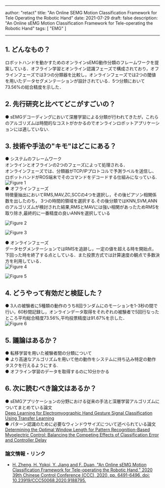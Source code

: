 
---
author: "retact"
title: "An Online SEMG Motion Classification Framework for Tele Operating the Robotic Hand"
date: 2021-07-29
draft: false
description: "An Online sEMG Motion Classification Framework for Tele-operating the Robotic Hand"
tags: [
    "EMG"
]

---

## 1. どんなもの？
ロボットハンドを動かすためのオンラインsEMG動作分類のフレームワークを提案している．オフライン学習とオンライン認識フェーズで構成されており，オフラインフェーズでは3つの分類器を比較し，オンラインフェーズでは2つの閾値を用いたデータセグメンテーションが設計されている．5つ分類において73.56%の総合精度を示した．  

<!--more-->  

## 2. 先行研究と比べてどこがすごいの？
 ● sEMGデコーディングにおいて深層学習による分類が行われてきたが，これらのアルゴリズムは時間的なコストがかかるのでオンラインロボットアプリケーションには適していない.  

## 3. 技術や手法の"キモ"はどこにある？
 ● システムのフレームワーク  
 オンラインとオフラインの2つのフェーズによって処理される．  
 オンラインフェーズでは、分類器がTCP/IPプロトコルで予測ラベルを送信し、ロボットハンドがROS端末でそのコマンドをデコードする仕組みになっている.  
 ![Figure 1](https://ieeexplore.ieee.org/mediastore_new/IEEE/content/media/9181388/9188342/9188795/zheng3-p6-zheng-small.gif)  
 ● オフラインフェーズ  
 特徴量抽出においてRMS,MAV,ZC,SCCの4つを選択し，その後ピアソン相関係数を出したのち，
 3つの時間的領域を選択する.その後分類ではKNN,SVM,ANNのアルゴリズムが検討された結果,RMSとMAVには強い相関があったためRMSを取り除き,最終的に一番精度の良いANNを選択している  

 ![Figure 2](https://ieeexplore.ieee.org/mediastore_new/IEEE/content/media/9181388/9188342/9188795/zheng5-p6-zheng-small.gif)  
   
 ![Figure 3](https://ieeexplore.ieee.org/mediastore_new/IEEE/content/media/9181388/9188342/9188795/zheng.t1-p6-zheng-small.gif)  

 ● オンラインフェーズ  
 データセグメンテーションではRMSを追跡し，一定の値を超える時を開始点，下回った時を終了する点としている．また投票方式では計算速度の観点で多数決方を利用している．  
 ![Figure 4](https://ieeexplore.ieee.org/mediastore_new/IEEE/content/media/9181388/9188342/9188795/zheng7-p6-zheng-small.gif)  
   
 ![Figure 5](https://ieeexplore.ieee.org/mediastore_new/IEEE/content/media/9181388/9188342/9188795/zheng8-p6-zheng-small.gif)  

## 4. どうやって有効だと検証した？
 ● 3人の被験者に5種類の動作のうち8回ランダムにのモーションを1-3秒の間で行い，60秒間記録し，オンラインデータ取得をそれぞれの被験者で5回行なったところ平均総合精度73.56%,平均投票精度は91.67%を示した．  
 ![Figure 6](https://ieeexplore.ieee.org/mediastore_new/IEEE/content/media/9181388/9188342/9188795/zheng11-p6-zheng-small.gif)  

## 5. 議論はあるか？
 ● 転移学習を用いた被験者間の分類について  
 ● より高速なアルゴリズムを用いて他の動作をシステムに持ち込み特定の動作タスクを行えるようにする.  
 ● オフライン学習のデータを取得するのに10分かかる  
## 6. 次に読むべき論文はあるか？
 ● sEMGアプリケーションの分野における従来の手法と深層学習アルゴリズムについてまとめている論文  
[Deep Learning for Electromyographic Hand Gesture Signal Classification Using Transfer Learning](https://ieeexplore.ieee.org/document/8630679)  
 ● パターン認識のために必要なウィンドウサイズについて述べられている論文  
 [Determining the Optimal Window Length for Pattern Recognition-Based Myoelectric Control: Balancing the Competing Effects of Classification Error and Controller Delay](https://ieeexplore.ieee.org/document/5676233)  

### 論文情報・リンク

- [H. Zheng, H. Yokoi, Y. Jiang and F. Duan, "An Online sEMG Motion Classification Framework for Tele-operating the Robotic Hand," 2020 39th Chinese Control Conference (CCC), 2020, pp. 6491-6496, doi: 10.23919/CCC50068.2020.9188795.](https://ieeexplore.ieee.org/document/9188795)  
